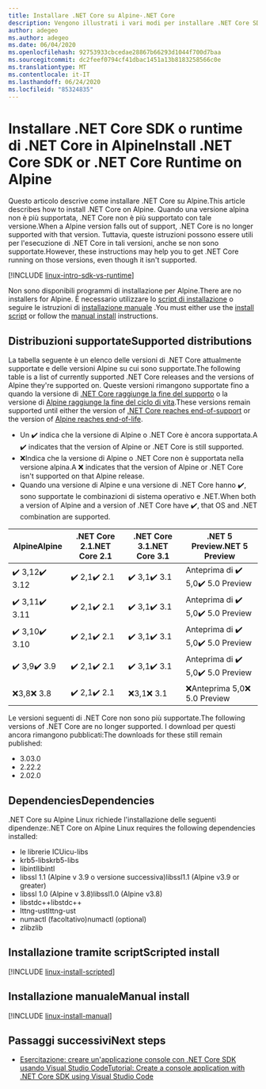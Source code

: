 ```yaml
---
title: Installare .NET Core su Alpine-.NET Core
description: Vengono illustrati i vari modi per installare .NET Core SDK e il runtime di .NET Core in Alpine.
author: adegeo
ms.author: adegeo
ms.date: 06/04/2020
ms.openlocfilehash: 92753933cbcedae28867b66293d1044f700d7baa
ms.sourcegitcommit: dc2feef0794cf41dbac1451a13b8183258566c0e
ms.translationtype: MT
ms.contentlocale: it-IT
ms.lasthandoff: 06/24/2020
ms.locfileid: "85324835"
---
```

# <a name="install-net-core-sdk-or-net-core-runtime-on-alpine"></a><span data-ttu-id="1fd2e-103">Installare .NET Core SDK o runtime di .NET Core in Alpine</span><span class="sxs-lookup"><span data-stu-id="1fd2e-103">Install .NET Core SDK or .NET Core Runtime on Alpine</span></span>

<span data-ttu-id="1fd2e-104">Questo articolo descrive come installare .NET Core su Alpine.</span><span class="sxs-lookup"><span data-stu-id="1fd2e-104">This article describes how to install .NET Core on Alpine.</span></span> <span data-ttu-id="1fd2e-105">Quando una versione alpina non è più supportata, .NET Core non è più supportato con tale versione.</span><span class="sxs-lookup"><span data-stu-id="1fd2e-105">When a Alpine version falls out of support, .NET Core is no longer supported with that version.</span></span> <span data-ttu-id="1fd2e-106">Tuttavia, queste istruzioni possono essere utili per l'esecuzione di .NET Core in tali versioni, anche se non sono supportate.</span><span class="sxs-lookup"><span data-stu-id="1fd2e-106">However, these instructions may help you to get .NET Core running on those versions, even though it isn't supported.</span></span>

[!INCLUDE [linux-intro-sdk-vs-runtime](includes/linux-intro-sdk-vs-runtime.md)]

<span data-ttu-id="1fd2e-107">Non sono disponibili programmi di installazione per Alpine.</span><span class="sxs-lookup"><span data-stu-id="1fd2e-107">There are no installers for Alpine.</span></span> <span data-ttu-id="1fd2e-108">È necessario utilizzare lo [script di installazione](#scripted-install) o seguire le istruzioni di [installazione manuale](#manual-install) .</span><span class="sxs-lookup"><span data-stu-id="1fd2e-108">You must either use the [install script](#scripted-install) or follow the [manual install](#manual-install) instructions.</span></span>

## <a name="supported-distributions"></a><span data-ttu-id="1fd2e-109">Distribuzioni supportate</span><span class="sxs-lookup"><span data-stu-id="1fd2e-109">Supported distributions</span></span>

<span data-ttu-id="1fd2e-110">La tabella seguente è un elenco delle versioni di .NET Core attualmente supportate e delle versioni Alpine su cui sono supportate.</span><span class="sxs-lookup"><span data-stu-id="1fd2e-110">The following table is a list of currently supported .NET Core releases and the versions of Alpine they're supported on.</span></span> <span data-ttu-id="1fd2e-111">Queste versioni rimangono supportate fino a quando la versione di [.NET Core raggiunge la fine del supporto](https://dotnet.microsoft.com/platform/support/policy/dotnet-core) o la versione di [Alpine raggiunge la fine del ciclo di vita](https://wiki.alpinelinux.org/wiki/Alpine_Linux:Releases).</span><span class="sxs-lookup"><span data-stu-id="1fd2e-111">These versions remain supported until either the version of [.NET Core reaches end-of-support](https://dotnet.microsoft.com/platform/support/policy/dotnet-core) or the version of [Alpine reaches end-of-life](https://wiki.alpinelinux.org/wiki/Alpine_Linux:Releases).</span></span>

- <span data-ttu-id="1fd2e-112">Un ✔️ indica che la versione di Alpine o .NET Core è ancora supportata.</span><span class="sxs-lookup"><span data-stu-id="1fd2e-112">A ✔️ indicates that the version of Alpine or .NET Core is still supported.</span></span>
- <span data-ttu-id="1fd2e-113">❌Indica che la versione di Alpine o .NET Core non è supportata nella versione alpina.</span><span class="sxs-lookup"><span data-stu-id="1fd2e-113">A ❌ indicates that the version of Alpine or .NET Core isn't supported on that Alpine release.</span></span>
- <span data-ttu-id="1fd2e-114">Quando una versione di Alpine e una versione di .NET Core hanno ✔️, sono supportate le combinazioni di sistema operativo e .NET.</span><span class="sxs-lookup"><span data-stu-id="1fd2e-114">When both a version of Alpine and a version of .NET Core have ✔️, that OS and .NET combination are supported.</span></span>

| <span data-ttu-id="1fd2e-115">Alpine</span><span class="sxs-lookup"><span data-stu-id="1fd2e-115">Alpine</span></span>                   | <span data-ttu-id="1fd2e-116">.NET Core 2.1</span><span class="sxs-lookup"><span data-stu-id="1fd2e-116">.NET Core 2.1</span></span> | <span data-ttu-id="1fd2e-117">.NET Core 3.1</span><span class="sxs-lookup"><span data-stu-id="1fd2e-117">.NET Core 3.1</span></span> | <span data-ttu-id="1fd2e-118">.NET 5 Preview</span><span class="sxs-lookup"><span data-stu-id="1fd2e-118">.NET 5 Preview</span></span> |
|--------------------------|---------------|---------------|----------------|
| <span data-ttu-id="1fd2e-119">✔️ 3,12</span><span class="sxs-lookup"><span data-stu-id="1fd2e-119">✔️ 3.12</span></span>  | <span data-ttu-id="1fd2e-120">✔️ 2,1</span><span class="sxs-lookup"><span data-stu-id="1fd2e-120">✔️ 2.1</span></span>        | <span data-ttu-id="1fd2e-121">✔️ 3,1</span><span class="sxs-lookup"><span data-stu-id="1fd2e-121">✔️ 3.1</span></span>        | <span data-ttu-id="1fd2e-122">Anteprima di ✔️ 5,0</span><span class="sxs-lookup"><span data-stu-id="1fd2e-122">✔️ 5.0 Preview</span></span> |
| <span data-ttu-id="1fd2e-123">✔️ 3,11</span><span class="sxs-lookup"><span data-stu-id="1fd2e-123">✔️ 3.11</span></span>  | <span data-ttu-id="1fd2e-124">✔️ 2,1</span><span class="sxs-lookup"><span data-stu-id="1fd2e-124">✔️ 2.1</span></span>        | <span data-ttu-id="1fd2e-125">✔️ 3,1</span><span class="sxs-lookup"><span data-stu-id="1fd2e-125">✔️ 3.1</span></span>        | <span data-ttu-id="1fd2e-126">Anteprima di ✔️ 5,0</span><span class="sxs-lookup"><span data-stu-id="1fd2e-126">✔️ 5.0 Preview</span></span> |
| <span data-ttu-id="1fd2e-127">✔️ 3,10</span><span class="sxs-lookup"><span data-stu-id="1fd2e-127">✔️ 3.10</span></span>  | <span data-ttu-id="1fd2e-128">✔️ 2,1</span><span class="sxs-lookup"><span data-stu-id="1fd2e-128">✔️ 2.1</span></span>        | <span data-ttu-id="1fd2e-129">✔️ 3,1</span><span class="sxs-lookup"><span data-stu-id="1fd2e-129">✔️ 3.1</span></span>        | <span data-ttu-id="1fd2e-130">Anteprima di ✔️ 5,0</span><span class="sxs-lookup"><span data-stu-id="1fd2e-130">✔️ 5.0 Preview</span></span> |
| <span data-ttu-id="1fd2e-131">✔️ 3,9</span><span class="sxs-lookup"><span data-stu-id="1fd2e-131">✔️ 3.9</span></span>   | <span data-ttu-id="1fd2e-132">✔️ 2,1</span><span class="sxs-lookup"><span data-stu-id="1fd2e-132">✔️ 2.1</span></span>        | <span data-ttu-id="1fd2e-133">✔️ 3,1</span><span class="sxs-lookup"><span data-stu-id="1fd2e-133">✔️ 3.1</span></span>        | <span data-ttu-id="1fd2e-134">Anteprima di ✔️ 5,0</span><span class="sxs-lookup"><span data-stu-id="1fd2e-134">✔️ 5.0 Preview</span></span> |
| <span data-ttu-id="1fd2e-135">❌3,8</span><span class="sxs-lookup"><span data-stu-id="1fd2e-135">❌ 3.8</span></span>   | <span data-ttu-id="1fd2e-136">✔️ 2,1</span><span class="sxs-lookup"><span data-stu-id="1fd2e-136">✔️ 2.1</span></span>        | <span data-ttu-id="1fd2e-137">❌3,1</span><span class="sxs-lookup"><span data-stu-id="1fd2e-137">❌ 3.1</span></span>        | <span data-ttu-id="1fd2e-138">❌Anteprima 5,0</span><span class="sxs-lookup"><span data-stu-id="1fd2e-138">❌ 5.0 Preview</span></span> |

<span data-ttu-id="1fd2e-139">Le versioni seguenti di .NET Core non sono più supportate.</span><span class="sxs-lookup"><span data-stu-id="1fd2e-139">The following versions of .NET Core are no longer supported.</span></span> <span data-ttu-id="1fd2e-140">I download per questi ancora rimangono pubblicati:</span><span class="sxs-lookup"><span data-stu-id="1fd2e-140">The downloads for these still remain published:</span></span>

- <span data-ttu-id="1fd2e-141">3.0</span><span class="sxs-lookup"><span data-stu-id="1fd2e-141">3.0</span></span>
- <span data-ttu-id="1fd2e-142">2.2</span><span class="sxs-lookup"><span data-stu-id="1fd2e-142">2.2</span></span>
- <span data-ttu-id="1fd2e-143">2.0</span><span class="sxs-lookup"><span data-stu-id="1fd2e-143">2.0</span></span>

## <a name="dependencies"></a><span data-ttu-id="1fd2e-144">Dependencies</span><span class="sxs-lookup"><span data-stu-id="1fd2e-144">Dependencies</span></span>

<span data-ttu-id="1fd2e-145">.NET Core su Alpine Linux richiede l'installazione delle seguenti dipendenze:</span><span class="sxs-lookup"><span data-stu-id="1fd2e-145">.NET Core on Alpine Linux requires the following dependencies installed:</span></span>

- <span data-ttu-id="1fd2e-146">le librerie ICU</span><span class="sxs-lookup"><span data-stu-id="1fd2e-146">icu-libs</span></span>
- <span data-ttu-id="1fd2e-147">krb5-libs</span><span class="sxs-lookup"><span data-stu-id="1fd2e-147">krb5-libs</span></span>
- <span data-ttu-id="1fd2e-148">libintl</span><span class="sxs-lookup"><span data-stu-id="1fd2e-148">libintl</span></span>
- <span data-ttu-id="1fd2e-149">libssl 1.1 (Alpine v 3.9 o versione successiva)</span><span class="sxs-lookup"><span data-stu-id="1fd2e-149">libssl1.1 (Alpine v3.9 or greater)</span></span>
- <span data-ttu-id="1fd2e-150">libssl 1.0 (Alpine v 3.8)</span><span class="sxs-lookup"><span data-stu-id="1fd2e-150">libssl1.0 (Alpine v3.8)</span></span>
- <span data-ttu-id="1fd2e-151">libstdc++</span><span class="sxs-lookup"><span data-stu-id="1fd2e-151">libstdc++</span></span>
- <span data-ttu-id="1fd2e-152">lttng-ust</span><span class="sxs-lookup"><span data-stu-id="1fd2e-152">lttng-ust</span></span>
- <span data-ttu-id="1fd2e-153">numactl (facoltativo)</span><span class="sxs-lookup"><span data-stu-id="1fd2e-153">numactl (optional)</span></span>
- <span data-ttu-id="1fd2e-154">zlib</span><span class="sxs-lookup"><span data-stu-id="1fd2e-154">zlib</span></span>

## <a name="scripted-install"></a><span data-ttu-id="1fd2e-155">Installazione tramite script</span><span class="sxs-lookup"><span data-stu-id="1fd2e-155">Scripted install</span></span>

[!INCLUDE [linux-install-scripted](includes/linux-install-scripted.md)]

## <a name="manual-install"></a><span data-ttu-id="1fd2e-156">Installazione manuale</span><span class="sxs-lookup"><span data-stu-id="1fd2e-156">Manual install</span></span>

[!INCLUDE [linux-install-manual](includes/linux-install-manual.md)]

## <a name="next-steps"></a><span data-ttu-id="1fd2e-157">Passaggi successivi</span><span class="sxs-lookup"><span data-stu-id="1fd2e-157">Next steps</span></span>

- [<span data-ttu-id="1fd2e-158">Esercitazione: creare un'applicazione console con .NET Core SDK usando Visual Studio Code</span><span class="sxs-lookup"><span data-stu-id="1fd2e-158">Tutorial: Create a console application with .NET Core SDK using Visual Studio Code</span></span>](../tutorials/with-visual-studio-code.md)
